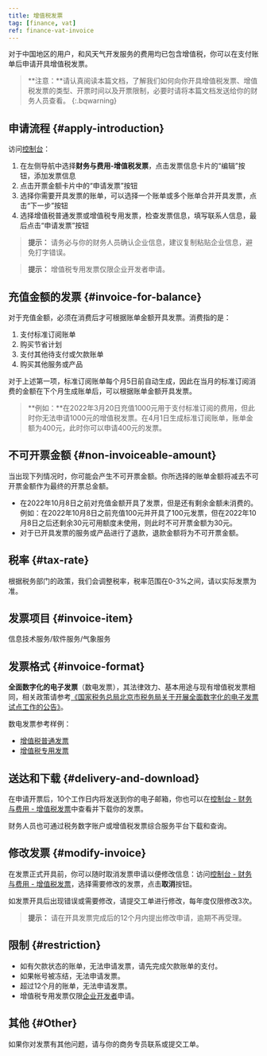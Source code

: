 ```yaml
---
title: 增值税发票
tag: [finance, vat]
ref: finance-vat-invoice
---
```


对于中国地区的用户，和风天气开发服务的费用均已包含增值税，你可以在支付账单后申请开具增值税发票。

> **注意：**请认真阅读本篇文档，了解我们如何向你开具增值税发票、增值税发票的类型、开票时间以及开票限制，必要时请将本篇文档发送给你的财务人员查看。
{:.bqwarning}

## 申请流程 {#apply-introduction}

访问[控制台](https://console.qweather.com)：

1. 在左侧导航中选择**财务与费用-增值税发票**，点击发票信息卡片的“编辑”按钮，添加发票信息
2. 点击开票金额卡片中的“申请发票”按钮
3. 选择你需要开具发票的账单，可以选择一个账单或多个账单合并开具发票，点击“下一步”按钮
4. 选择增值税普通发票或增值税专用发票，检查发票信息，填写联系人信息，最后点击“申请发票”按钮

> **提示：** 请务必与你的财务人员确认企业信息，建议复制粘贴企业信息，避免打字错误。

> **提示：** 增值税专用发票仅限企业开发者申请。

## 充值金额的发票 {#invoice-for-balance}

对于充值金额，必须在消费后才可根据账单金额开具发票。消费指的是：

1. 支付标准订阅账单
2. 购买节省计划
3. 支付其他待支付或欠款账单
4. 购买其他服务或产品

对于上述第一项，标准订阅账单每个月5日前自动生成，因此在当月的标准订阅消费的金额在下个月生成账单后，可以根据账单金额开具发票。

> **例如：**在2022年3月20日充值1000元用于支付标准订阅的费用，但此时你无法申请1000元的增值税发票。在4月1日生成标准订阅账单，账单金额为400元，此时你可以申请400元的发票。

## 不可开票金额 {#non-invoiceable-amount}

当出现下列情况时，你可能会产生不可开票金额。你所选择的账单金额将减去不可开票金额作为最终的开票总金额。

- 在2022年10月8日之前对充值金额开具了发票，但是还有剩余金额未消费的。例如：在2022年10月8日之前充值100元并开具了100元发票，但在2022年10月8日之后还剩余30元可用额度未使用，则此时不可开票金额为30元。
- 对于已开具发票的服务或产品进行了退款，退款金额将为不可开票金额。

## 税率 {#tax-rate}

根据税务部门的政策，我们会调整税率，税率范围在0-3%之间，请以实际发票为准。

## 发票项目 {#invoice-item}

信息技术服务/软件服务/气象服务

## 发票格式 {#invoice-format}

**全面数字化的电子发票**（数电发票），其法律效力、基本用途与现有增值税发票相同，相关政策请参考[《国家税务总局北京市税务局关于开展全面数字化的电子发票试点工作的公告》](https://www.beijing.gov.cn/zhengce/zhengcefagui/202312/t20231207_3493065.html)。

数电发票参考样例：

* [增值税普通发票](/assets/images/content/vat-sample.jpg)
* [增值税专用发票](/assets/images/content/vat-s-sample.jpg)

## 送达和下载 {#delivery-and-download}

在申请开票后，10个工作日内将发送到你的电子邮箱，你也可以在[控制台 - 财务与费用 - 增值税发票](https://console.qweather.com/#/invoice)中查看并下载你的发票。

财务人员也可通过税务数字账户或增值税发票综合服务平台下载和查询。

## 修改发票 {#modify-invoice}

在发票正式开具前，你可以随时取消发票申请以便修改信息：访问[控制台 - 财务与费用 - 增值税发票](https://console.qweather.com/#/invoice)，选择需要修改的发票，点击**取消**按钮。

如发票开具后出现错误或需要修改，请提交工单进行修改，每年度仅限修改3次。

> **提示：** 请在开具发票完成后的12个月内提出修改申请，逾期不再受理。

## 限制 {#restriction}

* 如有欠款状态的账单，无法申请发票，请先完成欠款账单的支付。
* 如果帐号被冻结，无法申请发票。
* 超过12个月的账单，无法申请发票。
* 增值税专用发票仅限[企业开发者](/docs/account/developers/)申请。

## 其他 {#Other}

如果你对发票有其他问题，请与你的商务专员联系或提交工单。

